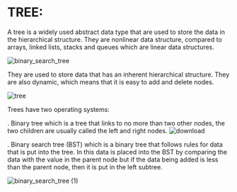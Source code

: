 # TREE:

A tree is a widely used abstract data type that are used to store the data in the hierarchical structure. They are nonlinear data structure, compared to arrays, linked lists, stacks and queues which are linear data structures. 

![binary_search_tree](https://user-images.githubusercontent.com/92330348/179665226-0dfbe4f2-88ed-43a6-8a05-fcf5ff4af6b6.jpeg)

They are used to store data that has an inherent hierarchical structure. They are also dynamic, which means that it is easy to add and delete nodes.

![tree](https://user-images.githubusercontent.com/92330348/179665833-b9f46957-5a3c-4196-ba63-4a689a09a44e.png)

Trees have two operating systems:


. Binary tree which is a tree that links to no more than two other nodes, the two children are usually called the left and right nodes.
![download](https://user-images.githubusercontent.com/92330348/179673100-3c5e73c5-fccf-46be-94b5-7f8674c10fa5.png)



. Binary search tree (BST) which is a binary tree that follows rules for data that is put into the tree. In this data is placed into the BST by comparing the data with the value in the parent node but if the data being added is less than the parent node, then it is put in the left subtree.

![binary_search_tree (1)](https://user-images.githubusercontent.com/92330348/179672245-b21ce3f2-d7f9-48ac-8949-b3eeb16395ea.jpeg)




